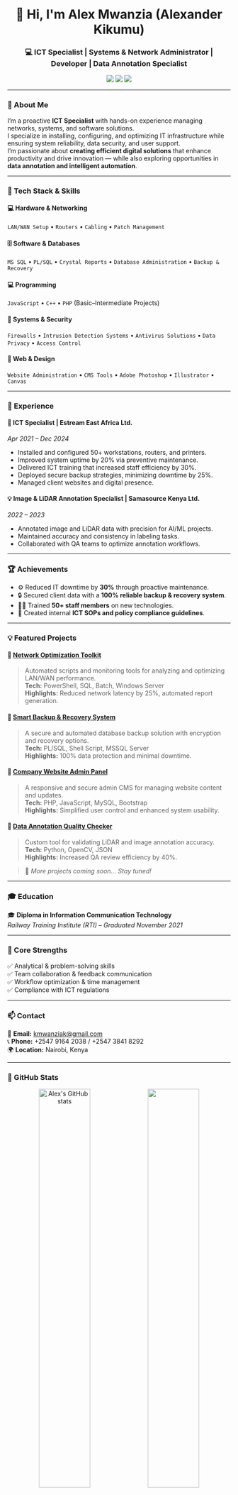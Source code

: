 <!-- PROFILE HEADER -->
<h1 align="center">👋 Hi, I'm Alex Mwanzia (Alexander Kikumu)</h1>
<h3 align="center">💻 ICT Specialist | Systems & Network Administrator | Developer | Data Annotation Specialist</h3>

<p align="center">
  <a href="mailto:kmwanziak@gmail.com"><img src="https://img.shields.io/badge/Email-kmwanziak%40gmail.com-red?style=flat-square&logo=gmail"></a>
  <a href="https://github.com/Alexmwanziacodes"><img src="https://img.shields.io/badge/GitHub-AlexMwanzia-black?style=flat-square&logo=github"></a>
  <a href="#"><img src="https://img.shields.io/badge/Location-Nairobi%2C%20Kenya-blue?style=flat-square&logo=google-maps"></a>
</p>

---

### 🧠 About Me
I’m a proactive **ICT Specialist** with hands-on experience managing networks, systems, and software solutions.  
I specialize in installing, configuring, and optimizing IT infrastructure while ensuring system reliability, data security, and user support.  
I’m passionate about **creating efficient digital solutions** that enhance productivity and drive innovation — while also exploring opportunities in **data annotation and intelligent automation**.

---

### 🧰 Tech Stack & Skills

#### 💻 Hardware & Networking  
`LAN/WAN Setup` • `Routers` • `Cabling` • `Patch Management`

#### 🗄️ Software & Databases  
`MS SQL` • `PL/SQL` • `Crystal Reports` • `Database Administration` • `Backup & Recovery`

#### 💻 Programming  
`JavaScript` • `C++` • `PHP` (Basic–Intermediate Projects)

#### 🔐 Systems & Security  
`Firewalls` • `Intrusion Detection Systems` • `Antivirus Solutions` • `Data Privacy` • `Access Control`

#### 🎨 Web & Design  
`Website Administration` • `CMS Tools` • `Adobe Photoshop` • `Illustrator` • `Canvas`

---

### 💼 Experience

#### 🏢 **ICT Specialist | Estream East Africa Ltd.**  
*Apr 2021 – Dec 2024*  
- Installed and configured 50+ workstations, routers, and printers.  
- Improved system uptime by 20% via preventive maintenance.  
- Delivered ICT training that increased staff efficiency by 30%.  
- Deployed secure backup strategies, minimizing downtime by 25%.  
- Managed client websites and digital presence.

#### 💡 **Image & LiDAR Annotation Specialist | Samasource Kenya Ltd.**  
*2022 – 2023*  
- Annotated image and LiDAR data with precision for AI/ML projects.  
- Maintained accuracy and consistency in labeling tasks.  
- Collaborated with QA teams to optimize annotation workflows.  

---

### 🏆 Achievements
- ⚙️ Reduced IT downtime by **30%** through proactive maintenance.  
- 🔒 Secured client data with a **100% reliable backup & recovery system**.  
- 👨‍🏫 Trained **50+ staff members** on new technologies.  
- 📘 Created internal **ICT SOPs and policy compliance guidelines**.  

---

### 💡 Featured Projects

#### 🔹 [Network Optimization Toolkit](https://github.com/yourusername/network-optimizer)
> Automated scripts and monitoring tools for analyzing and optimizing LAN/WAN performance.  
> **Tech:** PowerShell, SQL, Batch, Windows Server  
> **Highlights:** Reduced network latency by 25%, automated report generation.

#### 🔹 [Smart Backup & Recovery System](https://github.com/yourusername/backup-system)
> A secure and automated database backup solution with encryption and recovery options.  
> **Tech:** PL/SQL, Shell Script, MSSQL Server  
> **Highlights:** 100% data protection and minimal downtime.

#### 🔹 [Company Website Admin Panel](https://github.com/yourusername/company-site)
> A responsive and secure admin CMS for managing website content and updates.  
> **Tech:** PHP, JavaScript, MySQL, Bootstrap  
> **Highlights:** Simplified user control and enhanced system usability.

#### 🔹 [Data Annotation Quality Checker](https://github.com/yourusername/annotation-checker)
> Custom tool for validating LiDAR and image annotation accuracy.  
> **Tech:** Python, OpenCV, JSON  
> **Highlights:** Increased QA review efficiency by 40%.

> 🧩 *More projects coming soon... Stay tuned!*

---

### 🎓 Education
🎓 **Diploma in Information Communication Technology**  
*Railway Training Institute (RTI) – Graduated November 2021*

---

### 🌟 Core Strengths
✅ Analytical & problem-solving skills  
✅ Team collaboration & feedback communication  
✅ Workflow optimization & time management  
✅ Compliance with ICT regulations  

---

### 📫 Contact
📧 **Email:** [kmwanziak@gmail.com](mailto:kmwanziak@gmail.com)  
📞 **Phone:** +2547 9164 2038 / +2547 3841 8292  
🌍 **Location:** Nairobi, Kenya  

---

### 🚀 GitHub Stats
<p align="center">
  <img src="https://github-readme-stats.vercel.app/api?username=Alexmwanziacodes&show_icons=true&theme=tokyonight" alt="Alex's GitHub stats" width="48%"/>
  <img src="https://github-readme-streak-stats.herokuapp.com/?user=Alexmwanziacodes&theme=tokyonight" width="48%"/>
</p>

---

### 🌐 Let's Connect
<p align="center">
  <a href="mailto:kmwanziak@gmail.com"><img src="https://img.shields.io/badge/Email%20Me-D14836?style=for-the-badge&logo=gmail&logoColor=white"></a>
  <a href="https://www.linkedin.com/in/your-linkedin"><img src="https://img.shields.io/badge/LinkedIn-0077B5?style=for-the-badge&logo=linkedin&logoColor=white"></a>
  <a href="https://github.com/yourusername"><img src="https://img.shields.io/badge/GitHub-181717?style=for-the-badge&logo=github&logoColor=white"></a>
</p>

---

⭐ *"Technology should empower, not complicate."*
